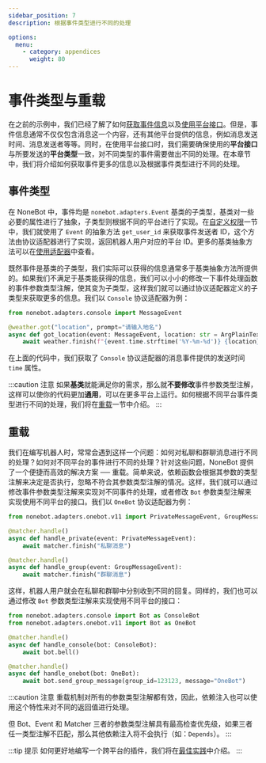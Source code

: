```yaml
---
sidebar_position: 7
description: 根据事件类型进行不同的处理

options:
  menu:
    - category: appendices
      weight: 80
---
```


# 事件类型与重载

在之前的示例中，我们已经了解了如何[获取事件信息](../tutorial/event-data.mdx)以及[使用平台接口](./api-calling.mdx)。但是，事件信息通常不仅仅包含消息这一个内容，还有其他平台提供的信息，例如消息发送时间、消息发送者等等。同时，在使用平台接口时，我们需要确保使用的**平台接口**与所要发送的**平台类型**一致，对不同类型的事件需要做出不同的处理。在本章节中，我们将介绍如何获取事件更多的信息以及根据事件类型进行不同的处理。

## 事件类型

在 NoneBot 中，事件均是 `nonebot.adapters.Event` 基类的子类型，基类对一些必要的属性进行了抽象，子类型则根据不同的平台进行了实现。在[自定义权限](./permission.mdx#自定义权限)一节中，我们就使用了 `Event` 的抽象方法 `get_user_id` 来获取事件发送者 ID，这个方法由协议适配器进行了实现，返回机器人用户对应的平台 ID。更多的基类抽象方法可以在[使用适配器](../advanced/adapter.md#获取事件通用信息)中查看。

既然事件是基类的子类型，我们实际可以获得的信息通常多于基类抽象方法所提供的。如果我们不满足于基类能获得的信息，我们可以小小的修改一下事件处理函数的事件参数类型注解，使其变为子类型，这样我们就可以通过协议适配器定义的子类型来获取更多的信息。我们以 `Console` 协议适配器为例：

```python {4} title=weather/__init__.py
from nonebot.adapters.console import MessageEvent

@weather.got("location", prompt="请输入地名")
async def got_location(event: MessageEvent, location: str = ArgPlainText()):
    await weather.finish(f"{event.time.strftime('%Y-%m-%d')} {location} 的天气是...")
```

在上面的代码中，我们获取了 `Console` 协议适配器的消息事件提供的发送时间 `time` 属性。

:::caution 注意
如果**基类**就能满足你的需求，那么就**不要修改**事件参数类型注解，这样可以使你的代码更加**通用**，可以在更多平台上运行。如何根据不同平台事件类型进行不同的处理，我们将在[重载](#重载)一节中介绍。
:::

## 重载

我们在编写机器人时，常常会遇到这样一个问题：如何对私聊和群聊消息进行不同的处理？如何对不同平台的事件进行不同的处理？针对这些问题，NoneBot 提供了一个便捷而高效的解决方案 ── 重载。简单来说，依赖函数会根据其参数的类型注解来决定是否执行，忽略不符合其参数类型注解的情况。这样，我们就可以通过修改事件参数类型注解来实现对不同事件的处理，或者修改 `Bot` 参数类型注解来实现使用不同平台的接口。我们以 `OneBot` 协议适配器为例：

```python {4,8}
from nonebot.adapters.onebot.v11 import PrivateMessageEvent, GroupMessageEvent

@matcher.handle()
async def handle_private(event: PrivateMessageEvent):
    await matcher.finish("私聊消息")

@matcher.handle()
async def handle_group(event: GroupMessageEvent):
    await matcher.finish("群聊消息")
```

这样，机器人用户就会在私聊和群聊中分别收到不同的回复。同样的，我们也可以通过修改 `Bot` 参数类型注解来实现使用不同平台的接口：

```python
from nonebot.adapters.console import Bot as ConsoleBot
from nonebot.adapters.onebot.v11 import Bot as OneBot

@matcher.handle()
async def handle_console(bot: ConsoleBot):
    await bot.bell()

@matcher.handle()
async def handle_onebot(bot: OneBot):
    await bot.send_group_message(group_id=123123, message="OneBot")
```

:::caution 注意
重载机制对所有的参数类型注解都有效，因此，依赖注入也可以使用这个特性来对不同的返回值进行处理。

但 Bot、Event 和 Matcher 三者的参数类型注解具有最高检查优先级，如果三者任一类型注解不匹配，那么其他依赖注入将不会执行（如：`Depends`）。
:::

:::tip 提示
如何更好地编写一个跨平台的插件，我们将在[最佳实践](../best-practice/multi-adapter.mdx)中介绍。
:::
